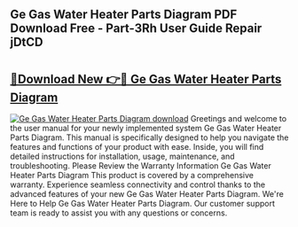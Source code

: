 ## Ge Gas Water Heater Parts Diagram PDF Download Free - Part-3Rh User Guide Repair jDtCD

# <h2><a href="http://dfhvo98.blite.top/?on=Ge+Gas+Water+Heater+Parts+Diagram">🔗Download New 👉🔴 Ge Gas Water Heater Parts Diagram</a></h2>

[![Ge Gas Water Heater Parts Diagram download](https://i.imgur.com/lujVjoI.png)](http://dfhvo98.blite.top/?on=Ge+Gas+Water+Heater+Parts+Diagram)
Greetings and welcome to the user manual for your newly implemented system Ge Gas Water Heater Parts Diagram. This manual is specifically designed to help you navigate the features and functions of your product with ease. Inside, you will find detailed instructions for installation, usage, maintenance, and troubleshooting. Please Review the Warranty Information Ge Gas Water Heater Parts Diagram This product is covered by a comprehensive warranty. Experience seamless connectivity and control thanks to the advanced features of your new Ge Gas Water Heater Parts Diagram. We're Here to Help Ge Gas Water Heater Parts Diagram. Our customer support team is ready to assist you with any questions or concerns.
